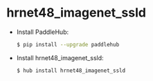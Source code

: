 # hrnet48_imagenet_ssld
* Install PaddleHub: 

    ```bash
    $ pip install --upgrade paddlehub
    ```

* Install hrnet48_imagenet_ssld: 

    ```bash
    $ hub install hrnet48_imagenet_ssld
    ```
